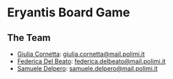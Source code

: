 # Eryantis Board Game

## The Team

- [Giulia Cornetta](https://github.com/giuCornetta): giulia.cornetta@mail.polimi.it
- [Federica Del Beato](https://github.com/FedericaDelBeato): federica.delbeato@mail.polimi.it
- [Samuele Delpero](https://github.com/saamur): samuele.delpero@mail.polimi.it
